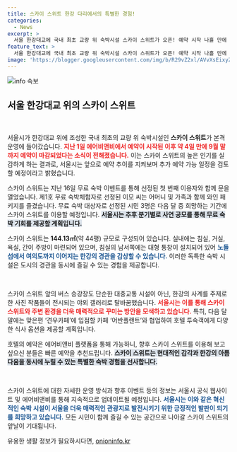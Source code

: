 ```yaml
---
title: 스카이 스위트 한강 다리에서의 특별한 경험!
categories:
  - News
excerpt: >
  서울 한강대교에 국내 최초 교량 위 숙박시설 스카이 스위트가 오픈! 예약 시작 나흘 만에 만실을 기록하며 큰 화제를 모았다. 독특한 숙박 경험과 한강 전경을 누릴 기회를 놓치지 마세요!
feature_text: >
  서울 한강대교에 국내 최초 교량 위 숙박시설 스카이 스위트가 오픈! 예약 시작 나흘 만에 만실을 기록하며 큰 화제를 모았다. 독특한 숙박 경험과 한강 전경을 누릴 기회를 놓치지 마세요!
image: 'https://blogger.googleusercontent.com/img/b/R29vZ2xl/AVvXsEixyZcFfHzMRdzZMjFBmAUKJYCLCGyLL1o632UiGVXcaFdKo_bkvkuCioo0uUKlGfBVcT3P84aROyZIXSBEx3Aw5nCQ3pTgDom1WDC4m8eifvWiAmWEEVb4x6G_l8C0QH225ldMjyaFvpxGEBGNO37VmDTDMHGhJPq73UglMfDca1-0aw/s1600/blogspot.png'
---
```


<p><img src="https://blogger.googleusercontent.com/img/b/R29vZ2xl/AVvXsEixyZcFfHzMRdzZMjFBmAUKJYCLCGyLL1o632UiGVXcaFdKo_bkvkuCioo0uUKlGfBVcT3P84aROyZIXSBEx3Aw5nCQ3pTgDom1WDC4m8eifvWiAmWEEVb4x6G_l8C0QH225ldMjyaFvpxGEBGNO37VmDTDMHGhJPq73UglMfDca1-0aw/s1600/blogspot.png" alt="info 속보" /></p>

<h2 data-ke-size="size26">서울 한강대교 위의 스카이 스위트</h2>

<p data-ke-size="size16">&nbsp;</p>

<p>서울시가 한강대교 위에 조성한 국내 최초의 교량 위 숙박시설인 <b>스카이 스위트</b>가 본격 운영에 들어갔습니다. <b><span style="color: #ee2323;">지난 1일 에어비앤비에서 예약이 시작된 이후 약 4일 만에 9월 말까지 예약이 마감되었다는 소식이 전해졌습니다.</span></b> 이는 스카이 스위트의 높은 인기를 실감하게 하는 결과로, 서울시는 앞으로 예약 추이를 지켜보며 추가 예약 가능 일정을 검토할 예정이라고 밝혔습니다.</p>

<p>스카이 스위트는 지난 16일 무료 숙박 이벤트를 통해 선정된 첫 번째 이용자와 함께 문을 열었습니다. 제1호 무료 숙박체험자로 선정된 이모 씨는 어머니 및 가족과 함께 와인 패키지를 즐겼습니다. 무료 숙박 대상자로 선정된 시민 3명은 다음 달 중 희망하는 기간에 스카이 스위트를 이용할 예정입니다. <b><span style="background-color: #21538527;">서울시는 추후 분기별로 사연 공모를 통해 무료 숙박 기회를 제공할 계획입니다.</span></b></p>

<p>스카이 스위트는 <b>144.13㎡</b>(약 44평) 규모로 구성되어 있습니다. 실내에는 침실, 거실, 욕실, 간이 주방이 마련되어 있으며, 침실의 남서쪽에는 대형 통창이 설치되어 있어 <b><span style="color: #1a5490;">노들섬에서 여의도까지 이어지는 한강의 경관을 감상할 수 있습니다.</span></b> 이러한 독특한 숙박 시설은 도시의 경관을 동시에 즐길 수 있는 경험을 제공합니다.</p>

<p data-ke-size="size16">&nbsp;</p>

<p>스카이 스위트 앞의 버스 승강장도 단순한 대중교통 시설이 아닌, 한강의 사계를 주제로 한 사진 작품들이 전시되는 야외 갤러리로 탈바꿈했습니다. <b><span style="color: #ee2323;">서울시는 이를 통해 스카이 스위트와 주변 환경을 더욱 매력적으로 꾸미는 방안을 모색하고 있습니다.</span></b> 특히, 다음 달 말에는 맞은편 ‘견우카페’에 입점할 카페 ‘어반플랜트’와 협업하여 호텔 투숙객에게 다양한 식사 옵션을 제공할 계획입니다.</p>

<p>호텔의 예약은 에어비앤비 플랫폼을 통해 가능하니, 향후 스카이 스위트를 이용해 보고 싶으신 분들은 빠른 예약을 추천드립니다. <b><span style="background-color: #21538527;">스카이 스위트는 현대적인 감각과 한강의 아름다움을 동시에 누릴 수 있는 특별한 숙박 경험을 선사합니다.</span></b></p>

<p data-ke-size="size16">&nbsp;</p>

<p>스카이 스위트에 대한 자세한 운영 방식과 향후 이벤트 등의 정보는 서울시 공식 웹사이트 및 에어비앤비를 통해 지속적으로 업데이트될 예정입니다. <b><span style="color: #1a5490;">서울시는 이와 같은 혁신적인 숙박 시설이 서울을 더욱 매력적인 관광지로 발전시키기 위한 긍정적인 발판이 되기를 희망하고 있습니다.</span></b> 모든 시민이 함께 즐길 수 있는 공간으로 나아갈 스카이 스위트의 앞날이 기대됩니다.</p>
유용한 생활 정보가 필요하시다면, <a href="https://onioninfo.kr" rel="dofollow">onioninfo.kr</a>


